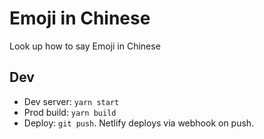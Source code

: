 # Emoji in Chinese

Look up how to say Emoji in Chinese

## Dev

* Dev server: `yarn start`
* Prod build: `yarn build`
* Deploy: `git push`. Netlify deploys via webhook on push.
